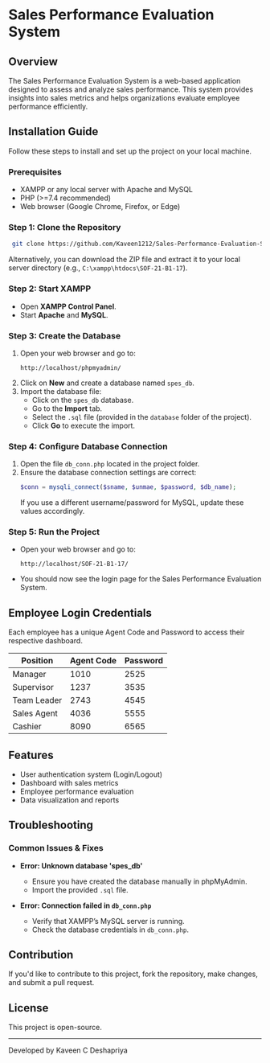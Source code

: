 # Sales Performance Evaluation System

## Overview
The Sales Performance Evaluation System is a web-based application designed to assess and analyze sales performance. This system provides insights into sales metrics and helps organizations evaluate employee performance efficiently.

## Installation Guide
Follow these steps to install and set up the project on your local machine.

### Prerequisites
- XAMPP or any local server with Apache and MySQL
- PHP (>=7.4 recommended)
- Web browser (Google Chrome, Firefox, or Edge)

### Step 1: Clone the Repository
```bash
 git clone https://github.com/Kaveen1212/Sales-Performance-Evaluation-System.git
```

Alternatively, you can download the ZIP file and extract it to your local server directory (e.g., `C:\xampp\htdocs\SOF-21-B1-17`).

### Step 2: Start XAMPP
- Open **XAMPP Control Panel**.
- Start **Apache** and **MySQL**.

### Step 3: Create the Database
1. Open your web browser and go to:
   ```
   http://localhost/phpmyadmin/
   ```
2. Click on **New** and create a database named `spes_db`.
3. Import the database file:
   - Click on the `spes_db` database.
   - Go to the **Import** tab.
   - Select the `.sql` file (provided in the `database` folder of the project).
   - Click **Go** to execute the import.

### Step 4: Configure Database Connection
1. Open the file `db_conn.php` located in the project folder.
2. Ensure the database connection settings are correct:
   ```php
   $conn = mysqli_connect($sname, $unmae, $password, $db_name);
   ```
   If you use a different username/password for MySQL, update these values accordingly.

### Step 5: Run the Project
- Open your web browser and go to:
  ```
  http://localhost/SOF-21-B1-17/
  ```
- You should now see the login page for the Sales Performance Evaluation System.

## Employee Login Credentials
Each employee has a unique Agent Code and Password to access their respective dashboard.

| Position       | Agent Code | Password |
|---------------|-----------|----------|
| Manager       | 1010      | 2525     |
| Supervisor    | 1237      | 3535     |
| Team Leader  | 2743      | 4545     |
| Sales Agent  | 4036      | 5555     |
| Cashier      | 8090      | 6565     |

## Features
- User authentication system (Login/Logout)
- Dashboard with sales metrics
- Employee performance evaluation
- Data visualization and reports

## Troubleshooting
### Common Issues & Fixes
- **Error: Unknown database 'spes_db'**
  - Ensure you have created the database manually in phpMyAdmin.
  - Import the provided `.sql` file.

- **Error: Connection failed in `db_conn.php`**
  - Verify that XAMPP’s MySQL server is running.
  - Check the database credentials in `db_conn.php`.

## Contribution
If you'd like to contribute to this project, fork the repository, make changes, and submit a pull request.

## License
This project is open-source.

---
Developed by Kaveen C Deshapriya

